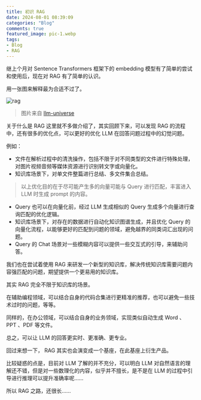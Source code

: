 ```yaml
---
title: 初识 RAG
date: 2024-08-01 08:39:09
categories: "Blog"
comments: true
featured_image: pic-1.webp
tags:
- Blog
- RAG
---
```


<!-- no node -->

<!-- more -->

继上个月对 Sentence Transformers 框架下的 embedding 模型有了简单的尝试和使用后，现在对 RAG 有了简单的认识。

用一张图来解释最为合适不过了。

![rag](C1-2-RAG.png)

> 图片来自 [llm-universe](https://github.com/datawhalechina/llm-universe)

关于什么是 RAG 这里就不多做介绍了，其实回顾下来，可以发现 RAG 的流程中，还有很多的优化点，可以更好的优化 LLM 在回答问题过程中的幻觉问题。

例如：

- 文件在解析过程中的清洗操作，包括不限于对不同类型的文件进行特殊处理，对图片视频音频等媒体资源进行识别转文字或向量化。
- 知识库场景下，对单文件整篇进行总结、多文件集合总结。

> 以上优化目的在于尽可能产生多的向量可能与 Query 进行匹配，丰富进入 LLM 时生成 prompt 的内容。

- Query 也可以在向量化前，经过 LLM 生成相似的 Query 生成多个向量进行查询匹配的优化逻辑。
- 知识库场景下，对存在的数据进行自动化知识图谱生成，并且优化 Query 的向量化流程，以能够更好的匹配到问题的领域，避免越界的同类词汇出现的问题。
- Query 的 Chat 场景对一些模糊内容可以提供一些交互式的引导，来辅助问答。

我们也在尝试着使用 RAG 来研发一个新型的知识库，解决传统知识库需要问题内容强匹配的问题，期望提供一个更易用的知识库。

其实 RAG 完全不限于知识库的场景。

在辅助编程领域，可以结合自身的代码合集进行更精准的推荐，也可以避免一些技术过时的问题，等等。

同样的，在办公领域，可以结合自身的业务领域，实现类似自动生成 Word 、 PPT 、PDF 等文件。

总之，可以让 LLM 的回答更实时、更准确、更专业。

回过来想一下， RAG 其实也会演变成一个基座，在此基座上衍生产品。

比较疑惑的点是，目前对 LLM 了解的并不充分，可以明白 LLM 对自然语言的理解还不错，但是对一些数理化的内容，似乎并不擅长，是不是在 LLM 的过程中引导进行推理可以提升准确率呢……

所以 RAG 之路，还很长……

